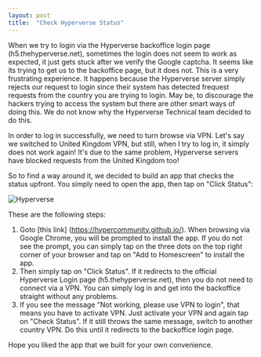 ```yaml
---
layout: post
title:  "Check Hyperverse Status"
---
```


When we try to login via the Hyperverse backoffice login page (h5.thehyperverse.net), sometimes the login does not seem to work as expected, it just gets stuck after we verify the Google captcha. It seems like its trying to get us to the backoffice page, but it does not. This is a very frustrating experience. It happens because the Hyperverse server simply rejects our request to login since their system has detected frequest requests from the country you are trying to login. May be, to discourage the hackers trying to access the system but there are other smart ways of doing this. We do not know why the Hyperverse Technical team decided to do this.

In order to log in successfully, we need to turn browse via VPN. Let's say we switched to United Kingdom VPN, but still, when I try to log in, it simply does not work again! It's due to the same problem, Hyperverse servers have blocked requests from the United Kingdom too!

So to find a way around it, we decided to build an app that checks the status upfront. You simply need to open the app, then tap on "Click Status":

![Hyperverse](/blog/images/upload/post1/1.png)

These are the following steps:
1. Goto [this link] (https://hypercommunity.github.io/). When browsing via Google Chrome, you will be prompted to install the app. If you do not see the prompt, you can simply tap on the three dots on the top right corner of your browser and tap on "Add to Homescreen" to install the app.
2. Then simply tap on "Click Status". If it redirects to the official Hyperverse Login page (h5.thehyperverse.net), then you do not need to connect via a VPN. You can simply log in and get into the backoffice straight without any problems.
3. If you see the message "Not working, please use VPN to login", that means you have to activate VPN. Just activate your VPN and again tap on "Check Status". If it still throws the same message, switch to another country VPN. Do this until it redirects to the backoffice login page. 

Hope you liked the app that we built for your own convenience. 